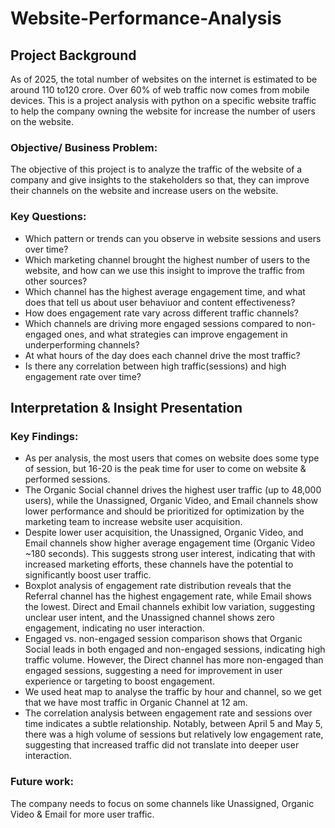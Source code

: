 # Website-Performance-Analysis

## Project Background

As of 2025, the total number of websites on the internet is estimated to be around 110 to120 crore. Over 60% of web traffic now comes from mobile devices. This is a project analysis with python on a specific website traffic to help the company owning the website for increase the number of users on the website.

### Objective/ Business Problem:

The objective of this project is to analyze the traffic of the website of a company and give insights to the stakeholders so that, they can improve their channels on the website and increase users on the website.

### Key Questions:

- Which pattern or trends can you observe in website sessions and users over time?
- Which marketing channel brought the highest number of users to the website, and how can we use this insight to improve the traffic from other sources?
- Which channel has the highest average engagement time, and what does that tell us about user behaviuor and content effectiveness?
- How does engagement rate vary across different traffic channels?
- Which channels are driving more engaged sessions compared to non-engaged ones, and what strategies can improve engagement in underperforming channels?
- At what hours of the day does each channel drive the most traffic?
- Is there any correlation between high traffic(sessions) and high engagement rate over time?

## Interpretation & Insight Presentation

### Key Findings:
- As per analysis, the most users that comes on website does some type of session, but 16-20 is the peak time for user to come on website & performed sessions.
- The Organic Social channel drives the highest user traffic (up to 48,000 users), while the Unassigned, Organic Video, and Email channels show lower performance and should be prioritized for optimization by the marketing team to increase website user acquisition.
- Despite lower user acquisition, the Unassigned, Organic Video, and Email channels show higher average engagement time (Organic Video ~180 seconds). This suggests strong user interest, indicating that with increased marketing efforts, these channels have the potential to significantly boost user traffic.
- Boxplot analysis of engagement rate distribution reveals that the Referral channel has the highest engagement rate, while Email shows the lowest. Direct and Email channels exhibit low variation, suggesting unclear user intent, and the Unassigned channel shows zero engagement, indicating no user interaction.
- Engaged vs. non-engaged session comparison shows that Organic Social leads in both engaged and non-engaged sessions, indicating high traffic volume. However, the Direct channel has more non-engaged than engaged sessions, suggesting a need for improvement in user experience or targeting to boost engagement.
- We used heat map to analyse the traffic by hour and channel, so we get that we have most traffic in Organic Channel at 12 am.
- The correlation analysis between engagement rate and sessions over time indicates a subtle relationship. Notably, between April 5 and May 5, there was a high volume of sessions but relatively low engagement rate, suggesting that increased traffic did not translate into deeper user interaction.

### Future work:
The company needs to focus on some channels like Unassigned, Organic Video & Email for more user traffic.
